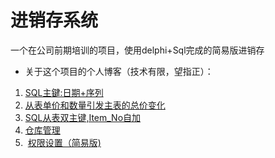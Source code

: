 # 进销存系统
一个在公司前期培训的项目，使用delphi+Sql完成的简易版进销存

- 关于这个项目的个人博客（技术有限，望指正）：
 1.  [SQL主鍵:日期+序列](http://blog.csdn.net/from_the_star/article/details/77880162)
 2.  [从表单价和数量引发主表的总价变化](http://blog.csdn.net/from_the_star/article/details/77882829)  
 3.  [SQL从表双主键,Item_No自加](http://blog.csdn.net/from_the_star/article/details/77929574)
 4.  [仓库管理](http://blog.csdn.net/from_the_star/article/details/78119919)
 5.  [权限设置（简易版)](http://blog.csdn.net/from_the_star/article/details/78123645)
